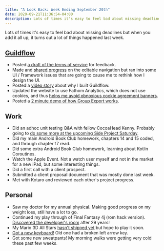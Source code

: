 ```yaml
---
title: "A Look Back: Week Ending September 20th"
date: 2020-09-21T11:36:54-04:00
description: Lots of times it's easy to feel bad about missing deadlines but when you add it all up, it turns out a lot of things happened last week.
---
```


Lots of times it's easy to feel bad about missing deadlines but when you add it all up, it turns out a lot of things happened last week. 

## [Guildflow](https://guildflow.com/) 

* Posted [a draft of the terms of service](https://github.com/Guildflow/policy/blob/main/terms-of-service.md) for feedback.
* Made and [shared progress](https://twitter.com/guildflow/status/1306409113371455491) on the editable navigation but ran into some UI / Framework issues that are going to cause me to rethink how I design the UI.
* Posted a [video story](https://guildflow.com/story/) about why I built Guildflow.
* Updated the website to use Fathom Analytics, which does not use cookies, and thus [helps me avoid obnoxious cookie agreement banners](https://twitter.com/guildflow/status/1305974016763727873). 
* Posted a [2 minute demo of how Group Export works](https://twitter.com/guildflow/status/1305603188758900736). 

## Work

* Did an adhoc unit testing Q&A with fellow CocoaHead Kenny. Probably going to [do some more at the upcoming Side Project Saturday](https://twitter.com/zorn/status/1308065828470915072). 
* Did my main Android Book Club homework, chapters 14 and 15 coded, and through chapter 17 read.
* Did some extra Android Book Club homework, learning about Kotlin Coroutines.
* Watch the Apple Event. Not a watch user myself and not in the market for a new iPad, but some interesting things.
* Did a first call with a client prospect.
* Submitted a client proposal document that was mostly done last week.
* Met with Kotaro and reviewed each other's project progress.

## Personal

* Saw my doctor for my annual physical. Making good progress on my weight loss, still have a lot to go.
* Continued my play through of Final Fantasy 4j (rom hack version). [Discovered the developer's room](https://twitter.com/zorn/status/1307858059948109825) after 29 years!
* My Mario 3D All Stars [hasn't shipped yet](https://twitter.com/zorn/status/1307096655313940483) but hope to play it soon.
* [Got a new keyboard!](https://twitter.com/zorn/status/1305962634978656258) Old one had a broken left arrow key. 
* Got some new sweatpants! My morning walks were getting very cold these past few weeks.
